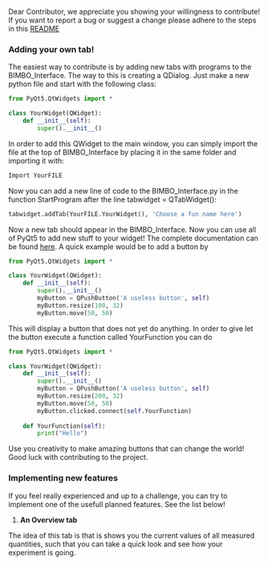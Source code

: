 Dear Contributor, we appreciate you showing your willingness to contribute! If you want to report a bug or suggest a change please adhere to the steps in this [README](https://git.science.uu.nl/r.deberg/experiment-design-2020/-/tree/master/projects/SoftwareDesign_by_Nikita_Ravi_and_Jonno#how-to-report-issuesbugscomplimentscomplaints)

### Adding your own tab!

The easiest way to contribute is by adding new tabs with programs to the BIMBO_Interface.
The way to this is creating a QDialog. Just make a new python file and start with the following class:

```python
from PyQt5.QtWidgets import *

class YourWidget(QWidget):
    def __init__(self):
        super().__init__()
```
In order to add this QWidget to the main window, you can simply import the file at the top of BIMBO_Interface by placing it in the same folder and importing it with:

```python
Import YourFILE
```

Now you can add a new line of code to the BIMBO_Interface.py in the function StartProgram after the line tabwidget = QTabWidget():

```python
tabwidget.addTab(YourFILE.YourWidget(), 'Choose a fun name here')
```
Now a new tab should appear in the BIMBO_Interface.
Now you can use all of PyQt5 to add new stuff to your widget! The complete documentation can be found [here](https://pypi.org/project/PyQt5/).
A quick example would be to add a button by 

```python
from PyQt5.QtWidgets import *

class YourWidget(QWidget):
    def __init__(self):
        super().__init__()
        myButton = QPushButton('A useless button', self)
        myButton.resize(100, 32)
        myButton.move(50, 50)
```
This will display a button that does not yet do anything. In order to give let the button execute a function called YourFunction you can do

```python
from PyQt5.QtWidgets import *

class YourWidget(QWidget):
    def __init__(self):
        super().__init__()
        myButton = QPushButton('A useless button', self)
        myButton.resize(200, 32)
        myButton.move(50, 50)
        myButton.clicked.connect(self.YourFunction)
    
    def YourFunction(self):
        print("Hello")
```
Use you creativity to make amazing buttons that can change the world! Good luck with contributing to the project.


### Implementing new features

If you feel really experienced and up to a challenge, you can try to implement one of the usefull planned features. See the list below!

1. **An Overview tab**

The idea of this tab is that is shows you the current values of all measured quantities, such that you can take a quick look and see how your experiment is going.
